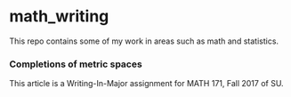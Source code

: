# math_writing
This repo contains some of my work in areas such as math and statistics.
### Completions of metric spaces
This article is a Writing-In-Major assignment for MATH 171, Fall 2017 of SU.
